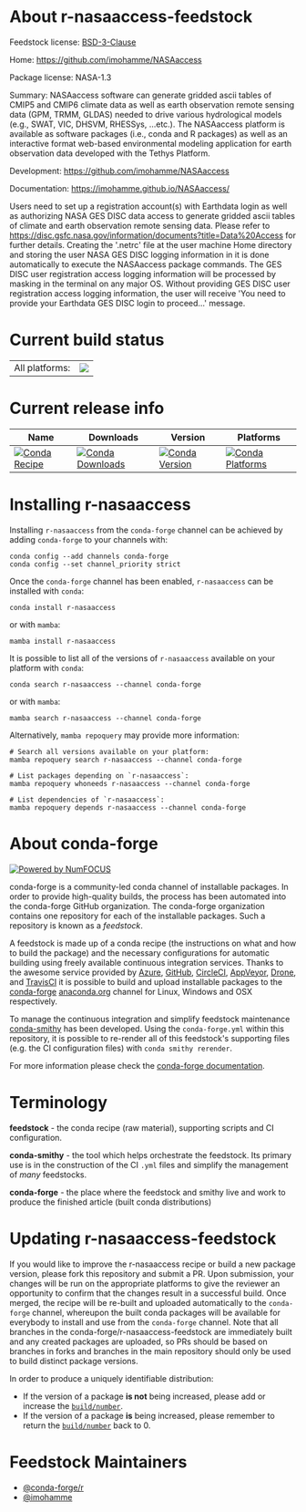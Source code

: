 About r-nasaaccess-feedstock
============================

Feedstock license: [BSD-3-Clause](https://github.com/conda-forge/r-nasaaccess-feedstock/blob/main/LICENSE.txt)

Home: https://github.com/imohamme/NASAaccess

Package license: NASA-1.3

Summary: NASAaccess software can generate gridded ascii tables of CMIP5 and CMIP6 climate data as well as earth observation remote sensing data (GPM, TRMM, GLDAS) needed to drive various hydrological models (e.g., SWAT, VIC, DHSVM, RHESSys, …etc.). The NASAaccess platform is available as software packages (i.e., conda and R packages) as well as an interactive format web-based environmental modeling application for earth observation data developed with the Tethys Platform.

Development: https://github.com/imohamme/NASAaccess

Documentation: https://imohamme.github.io/NASAaccess/

Users need to set up a registration account(s) with Earthdata login as well as authorizing NASA GES DISC data access to generate gridded ascii tables of climate and earth observation remote sensing data. Please refer to  <https://disc.gsfc.nasa.gov/information/documents?title=Data%20Access> for further details. Creating the '.netrc' file at the user machine Home directory and storing the user NASA GES DISC logging information in it is done automatically to execute the NASAaccess package commands. The GES DISC user registration access logging information will be processed by masking in the terminal on any major OS. Without providing GES DISC user registration access logging information, the user will receive 'You need to provide your Earthdata GES DISC login to proceed…' message.

Current build status
====================


<table><tr><td>All platforms:</td>
    <td>
      <a href="https://dev.azure.com/conda-forge/feedstock-builds/_build/latest?definitionId=15830&branchName=main">
        <img src="https://dev.azure.com/conda-forge/feedstock-builds/_apis/build/status/r-nasaaccess-feedstock?branchName=main">
      </a>
    </td>
  </tr>
</table>

Current release info
====================

| Name | Downloads | Version | Platforms |
| --- | --- | --- | --- |
| [![Conda Recipe](https://img.shields.io/badge/recipe-r--nasaaccess-green.svg)](https://anaconda.org/conda-forge/r-nasaaccess) | [![Conda Downloads](https://img.shields.io/conda/dn/conda-forge/r-nasaaccess.svg)](https://anaconda.org/conda-forge/r-nasaaccess) | [![Conda Version](https://img.shields.io/conda/vn/conda-forge/r-nasaaccess.svg)](https://anaconda.org/conda-forge/r-nasaaccess) | [![Conda Platforms](https://img.shields.io/conda/pn/conda-forge/r-nasaaccess.svg)](https://anaconda.org/conda-forge/r-nasaaccess) |

Installing r-nasaaccess
=======================

Installing `r-nasaaccess` from the `conda-forge` channel can be achieved by adding `conda-forge` to your channels with:

```
conda config --add channels conda-forge
conda config --set channel_priority strict
```

Once the `conda-forge` channel has been enabled, `r-nasaaccess` can be installed with `conda`:

```
conda install r-nasaaccess
```

or with `mamba`:

```
mamba install r-nasaaccess
```

It is possible to list all of the versions of `r-nasaaccess` available on your platform with `conda`:

```
conda search r-nasaaccess --channel conda-forge
```

or with `mamba`:

```
mamba search r-nasaaccess --channel conda-forge
```

Alternatively, `mamba repoquery` may provide more information:

```
# Search all versions available on your platform:
mamba repoquery search r-nasaaccess --channel conda-forge

# List packages depending on `r-nasaaccess`:
mamba repoquery whoneeds r-nasaaccess --channel conda-forge

# List dependencies of `r-nasaaccess`:
mamba repoquery depends r-nasaaccess --channel conda-forge
```


About conda-forge
=================

[![Powered by
NumFOCUS](https://img.shields.io/badge/powered%20by-NumFOCUS-orange.svg?style=flat&colorA=E1523D&colorB=007D8A)](https://numfocus.org)

conda-forge is a community-led conda channel of installable packages.
In order to provide high-quality builds, the process has been automated into the
conda-forge GitHub organization. The conda-forge organization contains one repository
for each of the installable packages. Such a repository is known as a *feedstock*.

A feedstock is made up of a conda recipe (the instructions on what and how to build
the package) and the necessary configurations for automatic building using freely
available continuous integration services. Thanks to the awesome service provided by
[Azure](https://azure.microsoft.com/en-us/services/devops/), [GitHub](https://github.com/),
[CircleCI](https://circleci.com/), [AppVeyor](https://www.appveyor.com/),
[Drone](https://cloud.drone.io/welcome), and [TravisCI](https://travis-ci.com/)
it is possible to build and upload installable packages to the
[conda-forge](https://anaconda.org/conda-forge) [anaconda.org](https://anaconda.org/)
channel for Linux, Windows and OSX respectively.

To manage the continuous integration and simplify feedstock maintenance
[conda-smithy](https://github.com/conda-forge/conda-smithy) has been developed.
Using the ``conda-forge.yml`` within this repository, it is possible to re-render all of
this feedstock's supporting files (e.g. the CI configuration files) with ``conda smithy rerender``.

For more information please check the [conda-forge documentation](https://conda-forge.org/docs/).

Terminology
===========

**feedstock** - the conda recipe (raw material), supporting scripts and CI configuration.

**conda-smithy** - the tool which helps orchestrate the feedstock.
                   Its primary use is in the construction of the CI ``.yml`` files
                   and simplify the management of *many* feedstocks.

**conda-forge** - the place where the feedstock and smithy live and work to
                  produce the finished article (built conda distributions)


Updating r-nasaaccess-feedstock
===============================

If you would like to improve the r-nasaaccess recipe or build a new
package version, please fork this repository and submit a PR. Upon submission,
your changes will be run on the appropriate platforms to give the reviewer an
opportunity to confirm that the changes result in a successful build. Once
merged, the recipe will be re-built and uploaded automatically to the
`conda-forge` channel, whereupon the built conda packages will be available for
everybody to install and use from the `conda-forge` channel.
Note that all branches in the conda-forge/r-nasaaccess-feedstock are
immediately built and any created packages are uploaded, so PRs should be based
on branches in forks and branches in the main repository should only be used to
build distinct package versions.

In order to produce a uniquely identifiable distribution:
 * If the version of a package **is not** being increased, please add or increase
   the [``build/number``](https://docs.conda.io/projects/conda-build/en/latest/resources/define-metadata.html#build-number-and-string).
 * If the version of a package **is** being increased, please remember to return
   the [``build/number``](https://docs.conda.io/projects/conda-build/en/latest/resources/define-metadata.html#build-number-and-string)
   back to 0.

Feedstock Maintainers
=====================

* [@conda-forge/r](https://github.com/orgs/conda-forge/teams/r/)
* [@imohamme](https://github.com/imohamme/)

